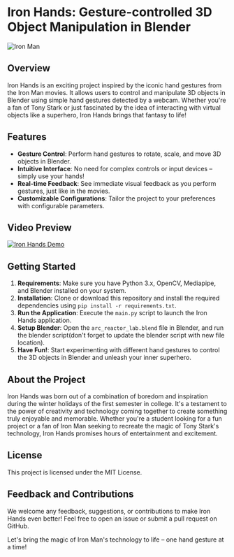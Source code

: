 # Iron Hands: Gesture-controlled 3D Object Manipulation in Blender
![Iron Man](https://gifdb.com/images/high/tony-stark-fabulous-blueprint-n8vfiy5nkjpyglpr.gif)
## Overview
Iron Hands is an exciting project inspired by the iconic hand gestures from the Iron Man movies. It allows users to control and manipulate 3D objects in Blender using simple hand gestures detected by a webcam. Whether you're a fan of Tony Stark or just fascinated by the idea of interacting with virtual objects like a superhero, Iron Hands brings that fantasy to life!

## Features
- **Gesture Control**: Perform hand gestures to rotate, scale, and move 3D objects in Blender.
- **Intuitive Interface**: No need for complex controls or input devices – simply use your hands!
- **Real-time Feedback**: See immediate visual feedback as you perform gestures, just like in the movies.
- **Customizable Configurations**: Tailor the project to your preferences with configurable parameters.

## Video Preview
[![Iron Hands Demo](https://img.youtube.com/vi/T73HS1iFST4/0.jpg)](https://www.youtube.com/shorts/T73HS1iFST4)

## Getting Started
1. **Requirements**: Make sure you have Python 3.x, OpenCV, Mediapipe, and Blender installed on your system.
2. **Installation**: Clone or download this repository and install the required dependencies using `pip install -r requirements.txt`.
3. **Run the Application**: Execute the `main.py` script to launch the Iron Hands application.
4. **Setup Blender**: Open the `arc_reactor_lab.blend` file in Blender, and run the blender script(don't forget to update the blender script with new file location).
5. **Have Fun!**: Start experimenting with different hand gestures to control the 3D objects in Blender and unleash your inner superhero.

## About the Project
Iron Hands was born out of a combination of boredom and inspiration during the winter holidays of the first semester in college. It's a testament to the power of creativity and technology coming together to create something truly enjoyable and memorable. Whether you're a student looking for a fun project or a fan of Iron Man seeking to recreate the magic of Tony Stark's technology, Iron Hands promises hours of entertainment and excitement.



## License
This project is licensed under the MIT License.

## Feedback and Contributions
We welcome any feedback, suggestions, or contributions to make Iron Hands even better! Feel free to open an issue or submit a pull request on GitHub.

Let's bring the magic of Iron Man's technology to life – one hand gesture at a time!
